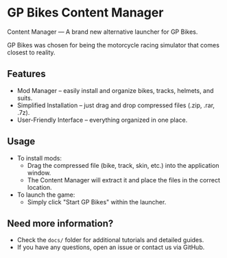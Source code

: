 # GP Bikes Content Manager

Content Manager — A brand new alternative launcher for GP Bikes.

GP Bikes was chosen for being the motorcycle racing simulator that comes closest to reality.

## Features

- Mod Manager – easily install and organize bikes, tracks, helmets, and suits.
- Simplified Installation – just drag and drop compressed files (.zip, .rar, .7z).
- User-Friendly Interface – everything organized in one place.

## Usage

- To install mods:
  - Drag the compressed file (bike, track, skin, etc.) into the application window.
  - The Content Manager will extract it and place the files in the correct location.
- To launch the game:
  - Simply click "Start GP Bikes" within the launcher.

## Need more information?

- Check the `docs/` folder for additional tutorials and detailed guides.
- If you have any questions, open an issue or contact us via GitHub.

